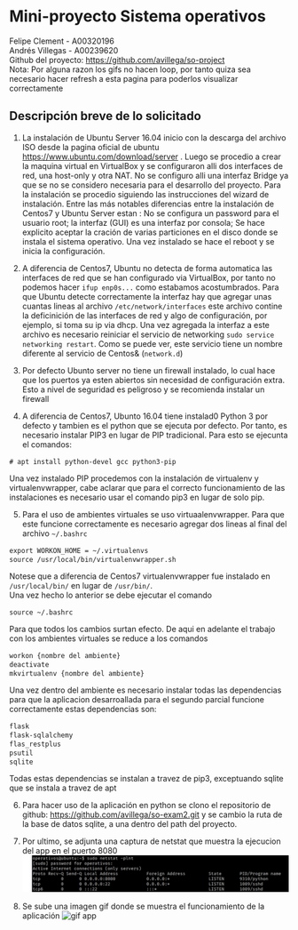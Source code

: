 # Mini-proyecto Sistema operativos
Felipe Clement - A00320196   
Andrés Villegas - A00239620   
Github del proyecto: https://github.com/avillega/so-project   
Nota: Por alguna razon los gifs no hacen loop, por tanto quiza sea necesario hacer refresh a esta pagina para poderlos visualizar correctamente

## Descripción breve de lo solicitado
1. La instalación de Ubuntu Server 16.04 inicio con la descarga del archivo ISO desde la pagina oficial de ubuntu https://www.ubuntu.com/download/server . Luego se procedio a crear la maquina virtual en VirtualBox y se configuraron alli dos interfaces de red, una host-only y otra NAT. No se configuro alli una interfaz Bridge ya que se no se considero necesaria para el desarrollo del proyecto. Para la instalación se procedio siguiendo las instrucciones del wizard de instalación. Entre las más notables diferencias entre la instalación de Centos7 y Ubuntu Server estan : No se configura un password para el usuario root; la interfaz (GUI) es una interfaz por consola; Se hace explicito aceptar la cración de varias particiones en el disco donde se instala el sistema operativo. Una vez instalado se hace el reboot y se inicia la configuración.

2. A diferencia de Centos7, Ubuntu no detecta de forma automatica las interfaces de red que se han configurado via VirtualBox, por tanto no podemos hacer `ifup enp0s...` como estabamos acostumbrados. Para que Ubuntu detecte correctamente la interfaz hay que agregar unas cuantas lineas al archivo `/etc/network/interfaces` este archivo contine la deficinición de las interfaces de red y algo de configuración, por ejemplo, si toma su ip via dhcp. Una vez agregada la interfaz a este archivo es necesario reiniciar el servicio de networking `sudo service networking restart`. Como se puede ver, este servicio tiene un nombre diferente al servicio de Centos& (`network.d`)

3. Por defecto Ubunto server no tiene un firewall instalado, lo cual hace que los puertos ya esten abiertos sin necesidad de configuración extra. Esto a nivel de seguridad es peligroso y se recomienda instalar un firewall

4. A diferencia de Centos7, Ubunto 16.04 tiene instalad0 Python 3 por defecto y tambien es el python que se ejecuta por defecto. Por tanto, es necesario instalar PIP3 en lugar de PIP tradicional. Para esto se ejecunta el comandos:
```
# apt install python-devel gcc python3-pip

```
Una vez instalado PIP procedemos con la instalación de virtualenv y virtualenvwrapper, cabe aclarar que para el correcto funcionamiento de las instalaciones es necesario usar el comando pip3 en lugar de solo pip. 

5. Para el uso de ambientes virtuales se uso virtuaalenvwrapper. Para que este funcione correctamente es necesario agregar dos lineas al final del archivo `~/.bashrc` 

```
export WORKON_HOME = ~/.virtualenvs
source /usr/local/bin/virtualenvwrapper.sh
```
Notese que a diferencia de Centos7 virtualenvwrapper fue instalado en `/usr/local/bin/` en lugar de `/usr/bin/`.   
Una vez hecho lo anterior se debe ejecutar el comando 
```
source ~/.bashrc
```
Para que todos los cambios surtan efecto. De aqui en adelante el trabajo con los ambientes virtuales se reduce a los comandos
```
workon {nombre del ambiente}
deactivate
mkvirtualenv {nombre del ambiente}
```
Una vez dentro del ambiente es necesario instalar todas las dependencias para que la aplicacion desarroallada para el segundo parcial funcione correctamente estas dependencias son:
```
flask
flask-sqlalchemy
flas_restplus
psutil
sqlite
```
Todas estas dependencias se instalan a travez de pip3, exceptuando sqlite que se instala a travez de apt

6. Para hacer uso de la aplicación en python se clono el repositorio de github: https://github.com/avillega/so-exam2.git y se cambio la ruta de la base de datos sqlite, a una dentro del path del proyecto.

7. Por ultimo, se adjunta una captura de netstat que muestra la ejecucion del app en el puerto 8080
![captura netstat](https://raw.githubusercontent.com/avillega/so-project/master/A00320196-A00239620/resources/netstatCaptura.png)

8. Se sube una imagen gif donde se muestra el funcionamiento de la aplicación
![gif app](https://raw.githubusercontent.com/avillega/so-project/master/A00320196-A00239620/resources/video_final.gif)
